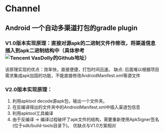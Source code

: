 # Channel

## Android 一个自动多渠道打包的gradle plugin

### V1.0版本实现原理：直接对源apk的二进制文件作修改，将渠道信息插入到apk二进制结构中（具体参考![Tencent VasDolly的Github地址](https://github.com/Tencent/VasDolly/wiki/VasDolly%E5%AE%9E%E7%8E%B0%E5%8E%9F%E7%90%86)）
该原理实现的优点：效率快，直接便捷，打包时间迅速。
缺点: 后面难以根据项目需求集成apk加固的功能，不能直接修改AndroidManifest.xml等源文件

### V2.0版本实现原理：
1. 利用apktool decode源apk包，输出一个文件夹。
2. 在反编译得出的文件夹中的AndroidManifest.xml中插入渠道包信息
3. 利用apktool工具编译
4. 由于反编译 -> 编译过程破坏了apk文件的结构，需要重新使用ApkSigner签名(位于sdk/build-tools目录下)。
优缺点与V1.0方案相对


